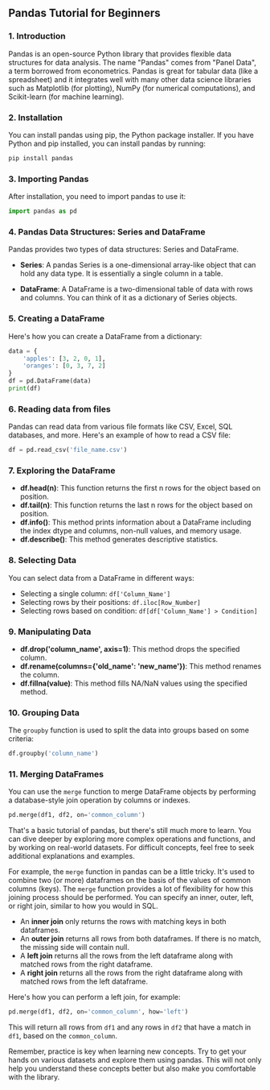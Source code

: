 ## Pandas Tutorial for Beginners

### 1. Introduction

Pandas is an open-source Python library that provides flexible data structures for data analysis. The name "Pandas" comes from "Panel Data", a term borrowed from econometrics. Pandas is great for tabular data (like a spreadsheet) and it integrates well with many other data science libraries such as Matplotlib (for plotting), NumPy (for numerical computations), and Scikit-learn (for machine learning).

### 2. Installation

You can install pandas using pip, the Python package installer. If you have Python and pip installed, you can install pandas by running:
```python
pip install pandas
```

### 3. Importing Pandas

After installation, you need to import pandas to use it:
```python
import pandas as pd
```

### 4. Pandas Data Structures: Series and DataFrame

Pandas provides two types of data structures: Series and DataFrame.

- **Series**: A pandas Series is a one-dimensional array-like object that can hold any data type. It is essentially a single column in a table.

- **DataFrame**: A DataFrame is a two-dimensional table of data with rows and columns. You can think of it as a dictionary of Series objects.

### 5. Creating a DataFrame

Here's how you can create a DataFrame from a dictionary:
```python
data = {
    'apples': [3, 2, 0, 1], 
    'oranges': [0, 3, 7, 2]
}
df = pd.DataFrame(data)
print(df)
```

### 6. Reading data from files

Pandas can read data from various file formats like CSV, Excel, SQL databases, and more. Here's an example of how to read a CSV file:
```python
df = pd.read_csv('file_name.csv')
```

### 7. Exploring the DataFrame

- **df.head(n)**: This function returns the first n rows for the object based on position.
- **df.tail(n)**: This function returns the last n rows for the object based on position.
- **df.info()**: This method prints information about a DataFrame including the index dtype and columns, non-null values, and memory usage.
- **df.describe()**: This method generates descriptive statistics.

### 8. Selecting Data

You can select data from a DataFrame in different ways:

- Selecting a single column: `df['Column_Name']`
- Selecting rows by their positions: `df.iloc[Row_Number]`
- Selecting rows based on condition: `df[df['Column_Name'] > Condition]`

### 9. Manipulating Data

- **df.drop('column_name', axis=1)**: This method drops the specified column.
- **df.rename(columns={'old_name': 'new_name'})**: This method renames the column.
- **df.fillna(value)**: This method fills NA/NaN values using the specified method.

### 10. Grouping Data

The `groupby` function is used to split the data into groups based on some criteria:
```python
df.groupby('column_name')
```

### 11. Merging DataFrames

You can use the `merge` function to merge DataFrame objects by performing a database-style join operation by columns or indexes.
```python
pd.merge(df1, df2, on='common_column')
```

That's a basic tutorial of pandas, but there's still much more to learn. You can dive deeper by exploring more complex operations and functions, and by working on real-world datasets. For difficult concepts, feel free to
seek additional explanations and examples.

For example, the `merge` function in pandas can be a little tricky. It's used to combine two (or more) dataframes on the basis of the values of common columns (keys). The `merge` function provides a lot of flexibility for how this joining process should be performed. You can specify an inner, outer, left, or right join, similar to how you would in SQL.

- An **inner join** only returns the rows with matching keys in both dataframes.
- An **outer join** returns all rows from both dataframes. If there is no match, the missing side will contain null.
- A **left join** returns all the rows from the left dataframe along with matched rows from the right dataframe.
- A **right join** returns all the rows from the right dataframe along with matched rows from the left dataframe.

Here's how you can perform a left join, for example:
```python
pd.merge(df1, df2, on='common_column', how='left')
```

This will return all rows from `df1` and any rows in `df2` that have a match in `df1`, based on the `common_column`.

Remember, practice is key when learning new concepts. Try to get your hands on various datasets and explore them using pandas. This will not only help you understand these concepts better but also make you comfortable with the library.

